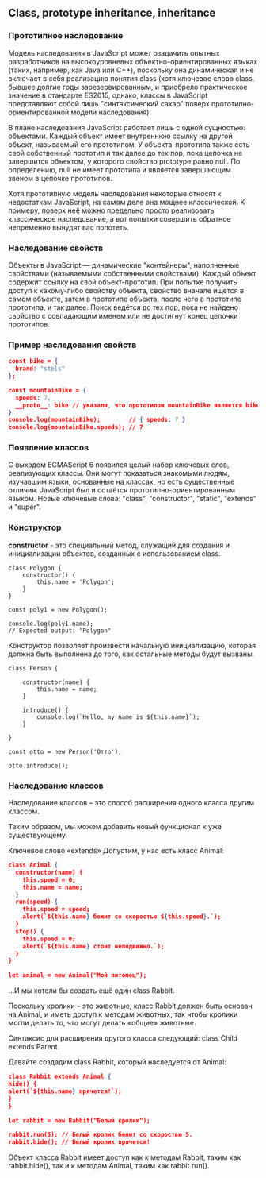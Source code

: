 ## Class, prototype inheritance, inheritance

### Прототипное наследование

Модель наследования в JavaScript может озадачить опытных разработчиков на высокоуровневых объектно-ориентированных языках (таких, например, как Java или C++), поскольку она динамическая и не включает в себя реализацию понятия class (хотя ключевое слово class, бывшее долгие годы зарезервированным, и приобрело практическое значение в стандарте ES2015, однако, классы в JavaScript представляют собой лишь "синтаксический сахар" поверх прототипно-ориентированной модели наследования).

В плане наследования JavaScript работает лишь с одной сущностью: объектами. Каждый объект имеет внутреннюю ссылку на другой объект, называемый его прототипом. У объекта-прототипа также есть свой собственный прототип и так далее до тех пор, пока цепочка не завершится объектом, у которого свойство prototype равно null. По определению, null не имеет прототипа и является завершающим звеном в цепочке прототипов.

Хотя прототипную модель наследования некоторые относят к недостаткам JavaScript, на самом деле она мощнее классической. К примеру, поверх неё можно предельно просто реализовать классическое наследование, а вот попытки совершить обратное непременно вынудят вас попотеть.

### Наследование свойств

Объекты в JavaScript — динамические "контейнеры", наполненные свойствами (называемыми собственными свойствами). Каждый объект содержит ссылку на свой объект-прототип. При попытке получить доступ к какому-либо свойству объекта, свойство вначале ищется в самом объекте, затем в прототипе объекта, после чего в прототипе прототипа, и так далее. Поиск ведётся до тех пор, пока не найдено свойство с совпадающим именем или не достигнут конец цепочки прототипов.

### Пример наследования свойств

```json lines
const bike = {
  brand: "stels"
};

const mountainBike = {
  speeds: 7,
  __proto__: bike // указали, что прототипом mountainBike является bike
}
console.log(mountainBike);        // { speeds: 7 }
console.log(mountainBike.speeds); // 7
```

### Появление классов

С выходом ECMAScript 6 появился целый набор ключевых слов, реализующих классы. Они могут показаться знакомыми людям, изучавшим языки, основанные на классах, но есть существенные отличия. JavaScript был и остаётся прототипно-ориентированным языком. Новые ключевые слова: "class", "constructor", "static", "extends" и "super".

### Конструктор

**constructor** - это специальный метод, служащий для создания и инициализации объектов, созданных с использованием class.

```
class Polygon {
    constructor() {
        this.name = 'Polygon';
    }
}

const poly1 = new Polygon();

console.log(poly1.name);
// Expected output: "Polygon"
```

Конструктор позволяет произвести начальную инициализацию, которая должна быть выполнена до того, как остальные методы будут вызваны.

```
class Person {

    constructor(name) {
        this.name = name;
    }

    introduce() {
        console.log(`Hello, my name is ${this.name}`);
    }

}

const otto = new Person('Отто');

otto.introduce();
```

### Наследование классов

Наследование классов – это способ расширения одного класса другим классом.

Таким образом, мы можем добавить новый функционал к уже существующему.

Ключевое слово «extends»
Допустим, у нас есть класс Animal:

```json lines
class Animal {
  constructor(name) {
    this.speed = 0;
    this.name = name;
  }
  run(speed) {
    this.speed = speed;
    alert(`${this.name} бежит со скоростью ${this.speed}.`);
  }
  stop() {
    this.speed = 0;
    alert(`${this.name} стоит неподвижно.`);
  }
}

let animal = new Animal("Мой питомец");

```

…И мы хотели бы создать ещё один class Rabbit.

Поскольку кролики – это животные, класс Rabbit должен быть основан на Animal, и иметь доступ к методам животных, так чтобы кролики могли делать то, что могут делать «общие» животные.

Синтаксис для расширения другого класса следующий: class Child extends Parent.

Давайте создадим class Rabbit, который наследуется от Animal:

```json lines
class Rabbit extends Animal {
hide() {
alert(`${this.name} прячется!`);
}
}

let rabbit = new Rabbit("Белый кролик");

rabbit.run(5); // Белый кролик бежит со скоростью 5.
rabbit.hide(); // Белый кролик прячется!
```

Объект класса Rabbit имеет доступ как к методам Rabbit, таким как rabbit.hide(), так и к методам Animal, таким как rabbit.run().
